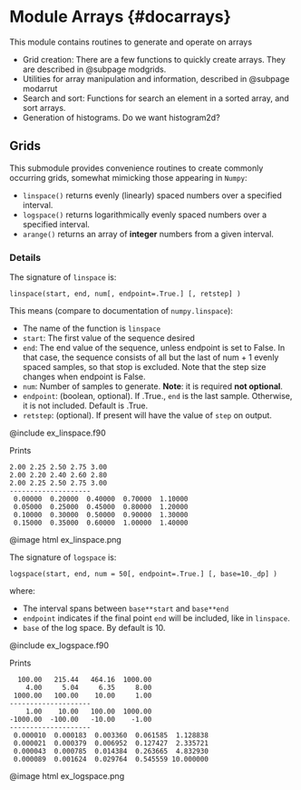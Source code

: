 # Module Arrays {#docarrays}

This module contains routines to generate and operate on arrays

  * Grid creation: There are a few functions to quickly create arrays. They are described in @subpage modgrids.
  * Utilities for array manipulation and information, described in @subpage modarrut
  * Search and sort: Functions for search an element in a sorted array, and sort arrays.
  * Generation of histograms. Do we want histogram2d?

## Grids

This submodule provides convenience routines to create commonly occurring grids, somewhat mimicking those appearing in `Numpy`:

  * `linspace()` returns evenly (linearly) spaced numbers over a specified interval.
  * `logspace()` returns logarithmically evenly spaced numbers over a specified interval.
  * `arange()` returns an array of **integer** numbers from a given interval.

### Details ###

The signature of `linspace` is:

```
linspace(start, end, num[, endpoint=.True.] [, retstep] )
```

This means (compare to documentation of `numpy.linspace`):
  * The name of the function is `linspace`
  * `start`: The first value of the sequence desired
  * `end`: The end value of the sequence, unless endpoint is set to False. In that case, the sequence consists of all but the last of num + 1 evenly spaced samples, so that stop is excluded. Note that the step size changes when endpoint is False.
  * `num`: Number of samples to generate. **Note**: it is required **not optional**.
  * `endpoint`: (boolean, optional). If .True., `end` is the last sample. Otherwise, it is not included. Default is .True.
  * `retstep`: (optional). If present will have the value of `step` on output.

@include ex_linspace.f90

Prints

```{.shell-session}
2.00 2.25 2.50 2.75 3.00
2.00 2.20 2.40 2.60 2.80
2.00 2.25 2.50 2.75 3.00
--------------------
 0.00000  0.20000  0.40000  0.70000  1.10000
 0.05000  0.25000  0.45000  0.80000  1.20000
 0.10000  0.30000  0.50000  0.90000  1.30000
 0.15000  0.35000  0.60000  1.00000  1.40000
``` 

@image html ex_linspace.png

The signature of `logspace` is:

```
logspace(start, end, num = 50[, endpoint=.True.] [, base=10._dp] )
```

where:
  * The interval spans between `base**start` and `base**end`
  * `endpoint` indicates if the final point `end` will be included, like in `linspace`.
  * `base` of the log space. By default is 10.
  
@include ex_logspace.f90

Prints
```{.shell-session}
  100.00   215.44   464.16  1000.00
    4.00     5.04     6.35     8.00
 1000.00   100.00    10.00     1.00
--------------------
    1.00    10.00   100.00  1000.00
-1000.00  -100.00   -10.00    -1.00
--------------------
 0.000010  0.000183  0.003360  0.061585  1.128838
 0.000021  0.000379  0.006952  0.127427  2.335721
 0.000043  0.000785  0.014384  0.263665  4.832930
 0.000089  0.001624  0.029764  0.545559 10.000000
``` 

@image html ex_logspace.png


